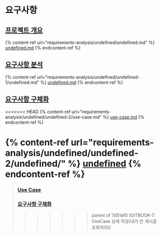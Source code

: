 # 요구사항

## [프로젝트 개요](requirements-analysis/undefined/undefined.md)

{% content-ref url="requirements-analysis/undefined/undefined.md" %}
[undefined.md](requirements-analysis/undefined/undefined.md)
{% endcontent-ref %}

## [요구사항 분석](requirements-analysis/undefined/undefined-1/)

{% content-ref url="requirements-analysis/undefined/undefined-1/undefined.md" %}
[undefined.md](requirements-analysis/undefined/undefined-1/undefined.md)
{% endcontent-ref %}

## [요구사항 구체화](requirements-analysis/undefined/undefined-2/)

<<<<<<< HEAD
{% content-ref url="requirements-analysis/undefined/undefined-2/use-case.md" %}
[use-case.md](requirements-analysis/undefined/undefined-2/use-case.md)
{% endcontent-ref %}

{% content-ref url="requirements-analysis/undefined/undefined-2/undefined/" %}
[undefined](requirements-analysis/undefined/undefined-2/undefined/)
{% endcontent-ref %}
=======
> ### [Use Case](requirements-analysis/undefined/undefined-2/use-case.md)
>
> ### [요구사항 구체화](requirements-analysis/undefined/undefined-2/use-case-1/)
>>>>>>> parent of 7d51af0 (GITBOOK-7: UseCase 상세 작성(내가 쓴 게시글 조회까지))
